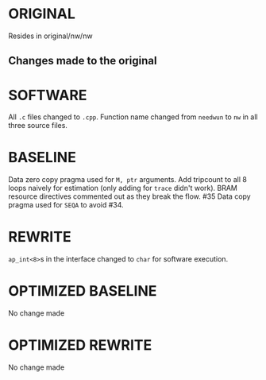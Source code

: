 # ORIGINAL
Resides in original/nw/nw

## Changes made to the original

# SOFTWARE
All `.c` files changed to `.cpp`.
Function name changed from `needwun` to `nw` in all three source files.

# BASELINE
Data zero copy pragma used for `M, ptr` arguments.
Add tripcount to all 8 loops naively for estimation (only adding for `trace` didn't work).
BRAM resource directives commented out as they break the flow. #35
Data copy pragma used for `SEQA` to avoid #34.

# REWRITE
`ap_int<8>`s in the interface changed to `char` for software execution.

# OPTIMIZED BASELINE
No change made

# OPTIMIZED REWRITE
No change made
